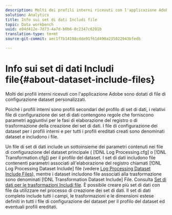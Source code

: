 ```yaml
---
description: Molti dei profili interni ricevuti con l'applicazione Adobe sono dotati di file di configurazione dataset personalizzati.
solution: Analytics
title: Info sui set di dati Includi file
topic: Data workbench
uuid: e04d412e-7d73-4a7d-b0b6-0c2347c6201b
translation-type: tm+mt
source-git-commit: aec1f7b14198cdde91f61d490a235022943bfedb

---
```



# Info sui set di dati Includi file{#about-dataset-include-files}

Molti dei profili interni ricevuti con l&#39;applicazione Adobe sono dotati di file di configurazione dataset personalizzati.

Poiché i profili interni sono profili secondari del profilo di set di dati, i relativi file di configurazione dei set di dati contengono regole che forniscono parametri aggiuntivi per le fasi di elaborazione del registro o di trasformazione della creazione dei set di dati. I file di configurazione dei dataset per i profili interni e per tutti i profili ereditati creati sono denominati dataset e includono i file.

Un file di set di dati include un sottoinsieme dei parametri contenuti nei file di configurazione del dataset principale ( [!DNL Log Processing.cfg] o [!DNL Transformation.cfg]) per il profilo del dataset. I set di dati includono file contenenti parametri associati all&#39;elaborazione del registro chiamati [!DNL Log Processing Dataset Include] file (vedere [Log Processing Dataset Include Files](../../../home/c-dataset-const-proc/c-dataset-inc-files/c-types-dataset-inc-files/c-log-proc-dataset-inc-files/c-log-proc-dataset-inc-files.md#concept-999475a22519432e98844622ca95b6ab)), mentre i dataset includono file associati alla trasformazione sono denominati [!DNL Transformation Dataset Include] File. Consulta [Set di dati per le trasformazioni Includi file](../../../home/c-dataset-const-proc/c-dataset-inc-files/c-types-dataset-inc-files/c-trans-dataset-inc-files.md#concept-c64aa78ed9ce40b8a0f4932c82ff5ace). È possibile creare più set di dati con file da utilizzare nel processo di creazione dei set di dati. Il set di dati completo include tutti i campi, le trasformazioni e le dimensioni estese definiti in tutti i file di configurazione del dataset per il profilo del dataset ed eventuali profili ereditati.
